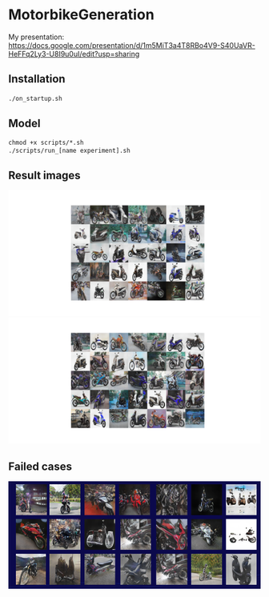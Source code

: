# MotorbikeGeneration

My presentation:
https://docs.google.com/presentation/d/1m5MiT3a4T8RBo4V9-S40UaVR-HeFFq2Ly3-U8I9u0uI/edit?usp=sharing

## Installation
``` bash
./on_startup.sh
```

## Model
```
chmod +x scripts/*.sh
./scripts/run_[name experiment].sh
```

## Result images

![Result](images/out.png "Result output")
![Result](images/out_1.png "Result output")

## Failed cases


![Failed](images/failed_cases.png "Result output")
